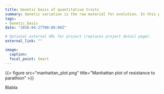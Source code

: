 ```yaml
---
title: Genetic basis of quantitative traits
summary: Genetic variation is the raw material for evolution. In this project, we pertain to identify, using GWAS and the Drosophila Reference Genetic Panel (DGRP), the genetic basis of various quantitative traits.
tags:
- Genetic_basis
date: "2016-04-27T00:00:00Z"

# Optional external URL for project (replaces project detail page).
external_link: ""

image:
  caption:
  focal_point: Smart
---
```


{{< figure src="manhattan_plot.png" title="Manhattan plot of resistance to parathion" >}}

Blabla

